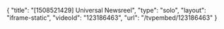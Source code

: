 {
    "title": "[1508521429] Universal Newsreel",
    "type": "solo",
    "layout": "iframe-static",
    "videoId": "123186463",
    "url": "\/tvpembed\/123186463"
}